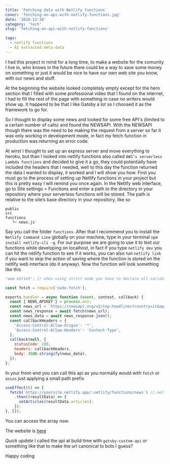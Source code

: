 ```yaml
---
title: 'Fetching data with Netlify functions'
cover: 'fetching-an-api-with-netlify-functions.jpg'
date: '2020-12-30'
category: 'tech'
slug: 'fetching-an-api-with-netlify-functions'

tags:
  - netlify functions
  - AI extracted meta-data
---
```


I had this project in mind for a long time, to make a website for the comunity I live in, who knows in the future there could be a way to save some money on something or just it would be nice to have our own web site you know, with our news and stuff.


At the beginning the website looked completely empty except for the hero section that I filled with some professional video that I found on the internet, I had to fill the rest of the page with something in case no writers would show up. It happend to be that I like Gatsby a lot so I choosed it as the framework to go for.


So I thought to display some news and looked for some free API's (limited to a certain number of calls) and found the NEWSAPI. With the NEWSAPI though there was the need to be making the request from a server so far it was only working in development mode, in fact my fetch function in production was returning an error code. 


At wirst I thought to set up an express server and move everything to heroku, but than I looked into netlify functions also called `AWS’s serverless Lambda functions` and decided to give it a go, they could potentially have included the headers that I needed, well to this day the function returned the data I wanted to display, it worked and I will show you how. First you must go to the process of setting up Netlify functions in your project but this is pretty easy I will remind you once again. In the Netlify web interface, go to Site settings > Functions and enter a path to the directory in your repository where your serverless functions will be stored. The path is relative to the site’s base directory in your repository, like so

```public
public
src
functions
   └─ news.js

```

Say you call the folder `functions`. After that I recommend you to install the `Netlify Command Line` globally on your machine, type in your terminal `npm install netlify-cli -g`. For our purpose we are going to use it to test our functions while developing on localhost, in fact if you type `netlify dev` you can hit the netlify function to see if it works, you can also run `netlify link` if you want to skip the action of saving where the function is stored on the netlify web interface (do it anyway). Now the function will look something like this

```jsx
'use strict'; // when using strict mode you have to declare all variables

const fetch = require('node-fetch');

exports.handler = async function (event, context, callback) {
  const { NEWS_APIKEY } = process.env;
  const news_url = `https://newsapi.org/v2/top-headlines?country=it&apiKey=${NEWS_APIKEY}`;
  const news_response = await fetch(news_url);
  const news_data = await news_response.json();
  const callbackHeaders = {
    'Access-Control-Allow-Origin': '*',
    'Access-Control-Allow-Headers': 'Content-Type',
  };
  callback(null, {
    statusCode: 200,
    headers: callbackHeaders,
    body: JSON.stringify(news_data),
  });
};
```

In your front-end you can call this api as you normally would with `fetch` or `axios` just applying a small path prefix

```jsx
useEffect(() => {
  fetch(`https://yoursite.netlify.app/.netlify/functions/news`) //.netlify is something required than go for the folder than the file you want
    .then((resultData) => {
      setArticles(resultData.articles);
    });
}, []);
```

You can access the array now.

The website is&nbsp;<a href="https://prolocofraine.netlify.app" target="_blank" rel="noopener noreferrer">here</a>

_Quick update_ I called the api at build time with `gatsby-custom-api` or something like that to make the url canonical to bots I guess?

Happy coding
